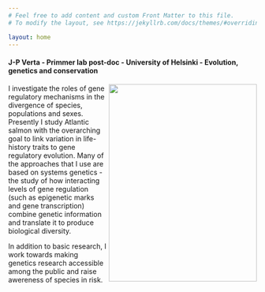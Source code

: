 ```yaml
---
# Feel free to add content and custom Front Matter to this file.
# To modify the layout, see https://jekyllrb.com/docs/themes/#overriding-theme-defaults

layout: home
---
```


#### J-P Verta - Primmer lab post-doc - University of Helsinki - Evolution, genetics and conservation  

<img align="right" width="300" height="400" src="http://jpverta.github.io/figures/shakingHandsWithSalmon.jpg">

I investigate the roles of gene regulatory mechanisms in the divergence of species, populations and sexes. Presently I study Atlantic salmon with the overarching goal to link variation in life-history traits to gene regulatory evolution. Many of the approaches that I use are based on systems genetics - the study of how interacting levels of gene regulation (such as epigenetic marks and gene transcription) combine genetic information and translate it to produce biological diversity.

In addition to basic research, I work towards making genetics research accessible among the public and raise awereness of species in risk.


